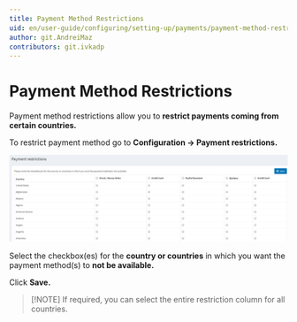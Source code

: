 ```yaml
---
title: Payment Method Restrictions
uid: en/user-guide/configuring/setting-up/payments/payment-method-restrictions
author: git.AndreiMaz
contributors: git.ivkadp
---
```

# Payment Method Restrictions

Payment method restrictions allow you to **restrict payments coming from certain countries.**

To restrict payment method go to **Configuration → Payment restrictions.**

![paymentmethodrestrictions](_static/payment-method-restrictions/paymentmethodrestrictions.png)

Select the checkbox(es) for the **country or countries** in which you want the payment method(s) to **not be available.**

Click **Save.**

> [!NOTE] If required, you can select the entire restriction column for all countries.

